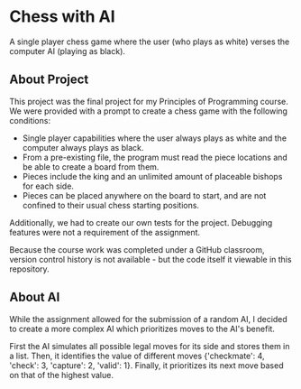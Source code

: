 # Chess with AI
A single player chess game where the user (who plays as white) verses the computer AI (playing as black). 

## About Project
This project was the final project for my Principles of Programming course.
We were provided with a prompt to create a chess game with the following conditions: 
- Single player capabilities where the user always plays as white and the computer always plays as black. 
- From a pre-existing file, the program must read the piece locations and be able to create a board from them.
- Pieces include the king and an unlimited amount of placeable bishops for each side. 
- Pieces can be placed anywhere on the board to start, and are not confined to their usual chess starting positions. 

Additionally, we had to create our own tests for the project. Debugging features were not a requirement of the assignment. 

Because the course work was completed under a GitHub classroom, version control history is not available - but the code itself it viewable in this repository. 

## About AI
While the assignment allowed for the submission of a random AI, I decided to create a more complex AI which prioritizes moves to the AI's benefit.

First the AI simulates all possible legal moves for its side and stores them in a list. 
Then, it identifies the value of different moves {'checkmate': 4, 'check': 3, 'capture': 2, 'valid': 1}. 
Finally, it prioritizes its next move based on that of the highest value. 
